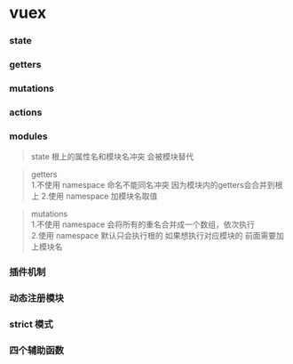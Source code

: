 # vuex

### state
### getters
### mutations
### actions
### modules
> state 根上的属性名和模块名冲突 会被模块替代

> getters  
1.不使用 namespace 命名不能同名冲突 因为模块内的getters会合并到根上
2.使用 namespace 加模块名取值

> mutations  
1.不使用 namespace 会将所有的重名合并成一个数组，依次执行  
2.使用 namespace 默认只会执行根的 如果想执行对应模块的 前面需要加上模块名

### 插件机制

### 动态注册模块

### strict 模式

### 四个辅助函数